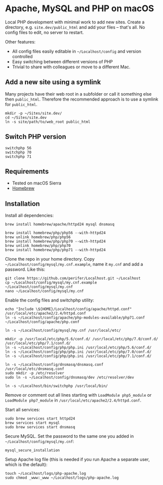 # Apache, MySQL and PHP on macOS

Local PHP development with minimal work to add new sites. Create a directory, e.g. `site.dev/public_html` and add your files – that's all. No config files to edit, no server to restart.

Other features:

* All config files easily editable in `~/Localhost/config` and version controlled
* Easy switching between different versions of PHP
* Trivial to share with colleagues or move to a different Mac.

## Add a new site using a symlink

Many projects have their web root in a subfolder or call it something else then `public_html`. Therefore the recommended approach is to use a symlink for `public_html`.

```
mkdir -p ~/Sites/site.dev/
cd ~/Sites/site.dev
ln -s site/path/to/web_root public_html
```

## Switch PHP version

```
switchphp 56
switchphp 70
switchphp 71
```

## Requirements

* Tested on macOS Sierra
* [Homebrew](https://brew.sh)

## Installation

Install all dependencies:

```
brew install homebrew/apache/httpd24 mysql dnsmasq

brew install homebrew/php/php56 --with-httpd24
brew unlink homebrew/php/php56
brew install homebrew/php/php70 --with-httpd24
brew unlink homebrew/php/php70
brew install homebrew/php/php71 --with-httpd24
```

Clone the repo in your home directory. Copy `~/Localhost/config/mysql/my.cnf.example`, name it `my.cnf` and add a password. Like this:

```
git clone https://github.com/perifer/Localhost.git ~/Localhost
cp ~/Localhost/config/mysql/my.cnf.example ~/Localhost/config/mysql/my.cnf
nano ~/Localhost/config/mysql/my.cnf
```

Enable the config files and switchphp utility:

```
echo "Include \${HOME}/Localhost/config/apache/httpd.conf" /usr/local/etc/apache2/2.4/httpd.conf
ln -s ~/Localhost/config/apache/php-modules-available/php71.conf ~/Localhost/config/apache/php.conf

ln -s ~/Localhost/config/mysql/my.cnf /usr/local/etc/

mkdir -p /usr/local/etc/php/5.6/conf.d/ /usr/local/etc/php/7.0/conf.d/ /usr/local/etc/php/7.1/conf.d/
ln -s ~/Localhost/config/php/php.ini /usr/local/etc/php/5.6/conf.d/
ln -s ~/Localhost/config/php/php.ini /usr/local/etc/php/7.0/conf.d/
ln -s ~/Localhost/config/php/php.ini /usr/local/etc/php/7.1/conf.d/

ln -s ~/Localhost/config/dnsmasq/dnsmasq.conf /usr/local/etc/dnsmasq.conf
sudo mkdir -p /etc/resolver
sudo ln -s ~/Localhost/config/dnsmasq/dev /etc/resolver/dev

ln -s ~/Localhost/bin/switchphp /usr/local/bin/
```

Remove or comment out all lines starting with `LoadModule php5_module` or `LoadModule php7_module` in `/usr/local/etc/apache2/2.4/httpd.conf`.

Start all services:

```
sudo brew services start httpd24
brew services start mysql
sudo brew services start dnsmasq
```

Secure MySQL. Set the password to the same one you added in `~/Localhost/config/mysql/my.cnf`:

`mysql_secure_installation`

Setup Apache log file (this is needed if you run Apache a separate user, which is the default):

```
touch ~/Localhost/logs/php-apache.log
sudo chmod _www:_www ~/Localhost/logs/php-apache.log
```
